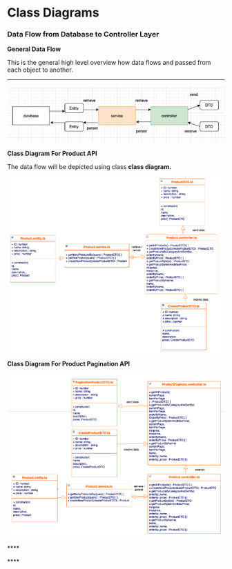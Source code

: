 # Class Diagrams

### Data Flow from Database to Controller Layer

**General Data Flow**  
  
This is the general high level overview how data flows and passed from each object to another.  
****

![Structure of data flow in this project](../../.gitbook/assets/screenshot-2021-06-16-at-11.16.25-pm.png)

**Class Diagram For Product API**

The data flow will be depicted using class **class diagram.**

![class diagram for product api only](../../.gitbook/assets/screenshot-2021-06-18-at-8.40.05-pm.png)

  
**Class Diagram For Product Pagination API**

![class diagram for product api only](../../.gitbook/assets/screenshot-2021-06-18-at-8.27.11-pm.png)

\*\*\*\*

\*\*\*\*

